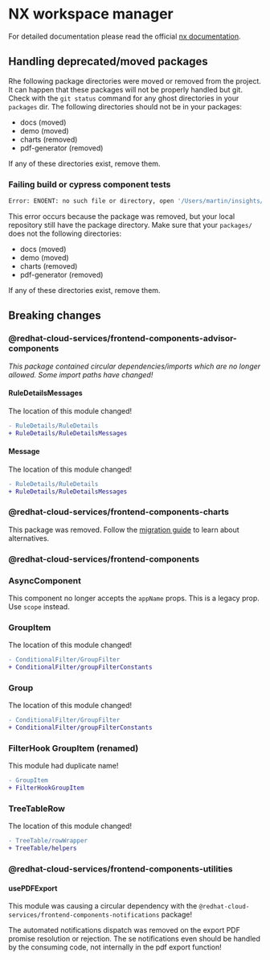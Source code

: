# NX workspace manager

For detailed documentation please read the official [nx documentation](https://nx.dev/getting-started/intro).

## Handling deprecated/moved packages

Rhe following package directories were moved or removed from the project. It can happen that these packages will not be properly handled but git. Check with the `git status` command for any ghost directories in your `packages` dir. The following directories should not be in your packages:

- docs (moved)
- demo (moved)
- charts (removed)
- pdf-generator (removed)

If any of these directories exist, remove them.

### Failing build or cypress component tests

```sh
Error: ENOENT: no such file or directory, open '/Users/martin/insights/frontend-components/packages/charts/package.json'
```

This error occurs because the package was removed, but your local repository still have the package directory. Make sure that your `packages/` does not the following directories:
- docs (moved)
- demo (moved)
- charts (removed)
- pdf-generator (removed)

If any of these directories exist, remove them.

## Breaking changes

### @redhat-cloud-services/frontend-components-advisor-components

*This package contained circular dependencies/imports which are no longer allowed. Some import paths have changed!*

#### RuleDetailsMessages

The location of this module changed!

```diff
- RuleDetails/RuleDetails
+ RuleDetails/RuleDetailsMessages
```

#### Message

The location of this module changed!


```diff
- RuleDetails/RuleDetails
+ RuleDetails/RuleDetailsMessages
```

### @redhat-cloud-services/frontend-components-charts

This package was removed. Follow the [migration guide](./charts.md) to learn about alternatives.

### @redhat-cloud-services/frontend-components

### AsyncComponent

This component no longer accepts the `appName` props. This is a legacy prop. Use `scope` instead.

### GroupItem

The location of this module changed!

```diff
- ConditionalFilter/GroupFilter
+ ConditionalFilter/groupFilterConstants
```

### Group

The location of this module changed!

```diff
- ConditionalFilter/GroupFilter
+ ConditionalFilter/groupFilterConstants
```

### FilterHook GroupItem (renamed)

This module had duplicate name!

```diff
- GroupItem
+ FilterHookGroupItem
```

### TreeTableRow

The location of this module changed!

```diff
- TreeTable/rowWrapper
+ TreeTable/helpers
```

### @redhat-cloud-services/frontend-components-utilities

#### usePDFExport

This module was causing a circular dependency with the `@redhat-cloud-services/frontend-components-notifications` package!

The automated notifications dispatch was removed on the export PDF promise resolution or rejection. The se notifications even should be handled by the consuming code, not internally in the pdf export function!
